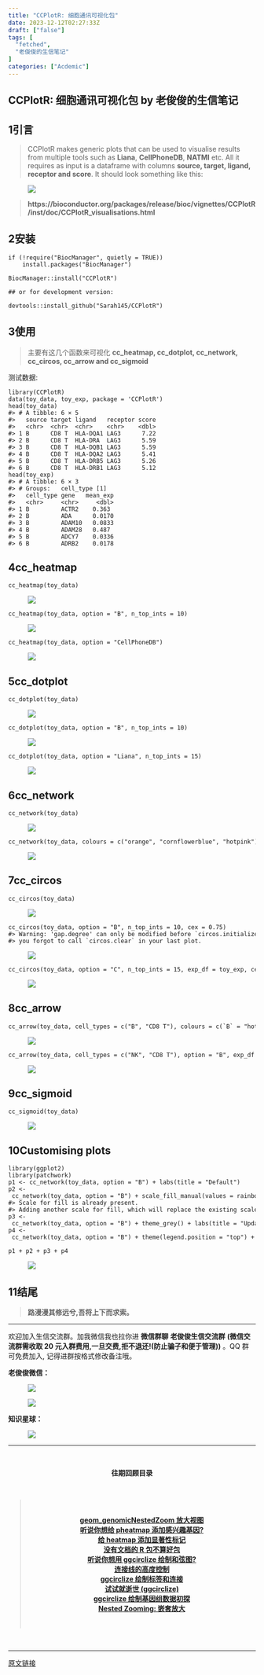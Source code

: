 ```yaml
---
title: "CCPlotR: 细胞通讯可视化包"
date: 2023-12-12T02:27:33Z
draft: ["false"]
tags: [
  "fetched",
  "老俊俊的生信笔记"
]
categories: ["Acdemic"]
---
```

CCPlotR: 细胞通讯可视化包 by 老俊俊的生信笔记
------
<div><section data-tool="mdnice编辑器" data-website="https://www.mdnice.com" data-mpa-powered-by="yiban.io"><section><mp-common-profile data-pluginname="mpprofile" data-id="MzkyMTI1MTYxNA==" data-headimg="http://mmbiz.qpic.cn/mmbiz_png/G5jjcE4usey42oX5qyLTVibLRO9dz8ic5G4TpEHQc9rICYlpS4MHg6Et8cgXrQDqibvibXombicTro8t9cekJRlDBcw/0?wx_fmt=png" data-nickname="老俊俊的生信笔记" data-alias="JunJunLab" data-signature="老俊俊的生信技能和知识分享,我不是巨人,但你可以站在我的肩膀上更进一步!" data-from="0" data-is_biz_ban="0"></mp-common-profile></section><h2 data-tool="mdnice编辑器"><span><span>1</span></span><span>引言</span><span></span></h2><blockquote data-tool="mdnice编辑器"><p>CCPlotR makes generic plots that can be used to visualise results from multiple tools such as <strong>Liana</strong>, <strong>CellPhoneDB</strong>, <strong>NATMI</strong> etc. All it requires as input is a dataframe with columns <strong>source, target, ligand, receptor and score</strong>. It should look something like this:</p></blockquote><figure data-tool="mdnice编辑器"><img data-imgfileid="100028000" data-ratio="0.4037626628075253" data-src="https://mmbiz.qpic.cn/sz_mmbiz_png/G5jjcE4usew2LkwbNsTffOT2SPibMWnOlyonRCwGPDvtKsOzDLibibXMKIKlJJ9LAaibCibsTHQ1h8dYibUZM1Iibib5vw/640?wx_fmt=png&amp;from=appmsg" data-type="png" data-w="691" src="https://mmbiz.qpic.cn/sz_mmbiz_png/G5jjcE4usew2LkwbNsTffOT2SPibMWnOlyonRCwGPDvtKsOzDLibibXMKIKlJJ9LAaibCibsTHQ1h8dYibUZM1Iibib5vw/640?wx_fmt=png&amp;from=appmsg"></figure><blockquote data-tool="mdnice编辑器"><p><strong>https://bioconductor.org/packages/release/bioc/vignettes/CCPlotR/inst/doc/CCPlotR_visualisations.html</strong></p></blockquote><h2 data-tool="mdnice编辑器"><span><span>2</span></span><span>安装</span><span></span></h2><pre data-tool="mdnice编辑器"><span></span><code><span>if</span> (!<span>require</span>(<span>"BiocManager"</span>, quietly = <span>TRUE</span>))<br>    install.packages(<span>"BiocManager"</span>)<br><br>BiocManager::install(<span>"CCPlotR"</span>)<br><br><span>## or for development version:</span><br><br>devtools::install_github(<span>"Sarah145/CCPlotR"</span>)<br></code></pre><h2 data-tool="mdnice编辑器"><span><span>3</span></span><span>使用</span><span></span></h2><blockquote data-tool="mdnice编辑器"><p>主要有这几个函数来可视化 <strong>cc_heatmap, cc_dotplot, cc_network, cc_circos, cc_arrow and cc_sigmoid</strong></p></blockquote><p data-tool="mdnice编辑器">测试数据:</p><pre data-tool="mdnice编辑器"><span></span><code><span>library</span>(CCPlotR)<br>data(toy_data, toy_exp, package = <span>'CCPlotR'</span>)<br>head(toy_data)<br><span>#&gt; # A tibble: 6 × 5</span><br><span>#&gt;   source target ligand   receptor score</span><br><span>#&gt;   &lt;chr&gt;  &lt;chr&gt;  &lt;chr&gt;    &lt;chr&gt;    &lt;dbl&gt;</span><br><span>#&gt; 1 B      CD8 T  HLA-DQA1 LAG3      7.22</span><br><span>#&gt; 2 B      CD8 T  HLA-DRA  LAG3      5.59</span><br><span>#&gt; 3 B      CD8 T  HLA-DQB1 LAG3      5.59</span><br><span>#&gt; 4 B      CD8 T  HLA-DQA2 LAG3      5.41</span><br><span>#&gt; 5 B      CD8 T  HLA-DRB5 LAG3      5.26</span><br><span>#&gt; 6 B      CD8 T  HLA-DRB1 LAG3      5.12</span><br>head(toy_exp)<br><span>#&gt; # A tibble: 6 × 3</span><br><span>#&gt; # Groups:   cell_type [1]</span><br><span>#&gt;   cell_type gene   mean_exp</span><br><span>#&gt;   &lt;chr&gt;     &lt;chr&gt;     &lt;dbl&gt;</span><br><span>#&gt; 1 B         ACTR2    0.363</span><br><span>#&gt; 2 B         ADA      0.0170</span><br><span>#&gt; 3 B         ADAM10   0.0833</span><br><span>#&gt; 4 B         ADAM28   0.487</span><br><span>#&gt; 5 B         ADCY7    0.0336</span><br><span>#&gt; 6 B         ADRB2    0.0178</span><br></code></pre><h2 data-tool="mdnice编辑器"><span><span>4</span></span><span>cc_heatmap</span><span></span></h2><pre data-tool="mdnice编辑器"><span></span><code>cc_heatmap(toy_data)<br></code></pre><figure data-tool="mdnice编辑器"><img data-imgfileid="100028001" data-ratio="0.8236775818639799" data-src="https://mmbiz.qpic.cn/sz_mmbiz_png/G5jjcE4usew2LkwbNsTffOT2SPibMWnOlib0wdrfkO1w0XnkYflOejKRLJGpw2jn3qiaWVZCiaiapfv4QKz7DGERDvw/640?wx_fmt=png&amp;from=appmsg" data-type="png" data-w="794" src="https://mmbiz.qpic.cn/sz_mmbiz_png/G5jjcE4usew2LkwbNsTffOT2SPibMWnOlib0wdrfkO1w0XnkYflOejKRLJGpw2jn3qiaWVZCiaiapfv4QKz7DGERDvw/640?wx_fmt=png&amp;from=appmsg"></figure><pre data-tool="mdnice编辑器"><span></span><code>cc_heatmap(toy_data, option = <span>"B"</span>, n_top_ints = <span>10</span>)<br></code></pre><figure data-tool="mdnice编辑器"><img data-imgfileid="100027999" data-ratio="0.7311586051743532" data-src="https://mmbiz.qpic.cn/sz_mmbiz_png/G5jjcE4usew2LkwbNsTffOT2SPibMWnOl6kkusM0j2znT4Vl7X4RbslzyKTmS6I60h32UkhmMBTLSa6lB2gsb9w/640?wx_fmt=png&amp;from=appmsg" data-type="png" data-w="889" src="https://mmbiz.qpic.cn/sz_mmbiz_png/G5jjcE4usew2LkwbNsTffOT2SPibMWnOl6kkusM0j2znT4Vl7X4RbslzyKTmS6I60h32UkhmMBTLSa6lB2gsb9w/640?wx_fmt=png&amp;from=appmsg"></figure><pre data-tool="mdnice编辑器"><span></span><code>cc_heatmap(toy_data, option = <span>"CellPhoneDB"</span>)<br></code></pre><figure data-tool="mdnice编辑器"><img data-imgfileid="100027997" data-ratio="0.7777777777777778" data-src="https://mmbiz.qpic.cn/sz_mmbiz_png/G5jjcE4usew2LkwbNsTffOT2SPibMWnOlvlxJFWPeXkhI14hgSOGaiaib57UY92UbAMQeYJeX5Oocx4pPmpCEveZw/640?wx_fmt=png&amp;from=appmsg" data-type="png" data-w="819" src="https://mmbiz.qpic.cn/sz_mmbiz_png/G5jjcE4usew2LkwbNsTffOT2SPibMWnOlvlxJFWPeXkhI14hgSOGaiaib57UY92UbAMQeYJeX5Oocx4pPmpCEveZw/640?wx_fmt=png&amp;from=appmsg"></figure><h2 data-tool="mdnice编辑器"><span><span>5</span></span><span>cc_dotplot</span><span></span></h2><pre data-tool="mdnice编辑器"><span></span><code>cc_dotplot(toy_data)<br></code></pre><figure data-tool="mdnice编辑器"><img data-imgfileid="100027998" data-ratio="0.5714285714285714" data-src="https://mmbiz.qpic.cn/sz_mmbiz_png/G5jjcE4usew2LkwbNsTffOT2SPibMWnOl0uoNYjib3QAtIWFVDH3KN2mLrko1JQLb9aUGdslgNOcB26xbW2MAxpg/640?wx_fmt=png&amp;from=appmsg" data-type="png" data-w="791" src="https://mmbiz.qpic.cn/sz_mmbiz_png/G5jjcE4usew2LkwbNsTffOT2SPibMWnOl0uoNYjib3QAtIWFVDH3KN2mLrko1JQLb9aUGdslgNOcB26xbW2MAxpg/640?wx_fmt=png&amp;from=appmsg"></figure><pre data-tool="mdnice编辑器"><span></span><code>cc_dotplot(toy_data, option = <span>"B"</span>, n_top_ints = <span>10</span>)<br></code></pre><figure data-tool="mdnice编辑器"><img data-imgfileid="100028003" data-ratio="0.5824039653035935" data-src="https://mmbiz.qpic.cn/sz_mmbiz_png/G5jjcE4usew2LkwbNsTffOT2SPibMWnOlckKdyG9bicuzWXOfQDibZNtDGYh9Mwwia32XGxySbMZeYQTJRvaDCKIow/640?wx_fmt=png&amp;from=appmsg" data-type="png" data-w="807" src="https://mmbiz.qpic.cn/sz_mmbiz_png/G5jjcE4usew2LkwbNsTffOT2SPibMWnOlckKdyG9bicuzWXOfQDibZNtDGYh9Mwwia32XGxySbMZeYQTJRvaDCKIow/640?wx_fmt=png&amp;from=appmsg"></figure><pre data-tool="mdnice编辑器"><span></span><code>cc_dotplot(toy_data, option = <span>"Liana"</span>, n_top_ints = <span>15</span>)<br></code></pre><figure data-tool="mdnice编辑器"><img data-imgfileid="100028005" data-ratio="0.5690072639225182" data-src="https://mmbiz.qpic.cn/sz_mmbiz_png/G5jjcE4usew2LkwbNsTffOT2SPibMWnOliau9wNKZCDIZOyBNNYlJRVkeLEpFsEst7RyicP5O7wkiakics7MXlgzDzQ/640?wx_fmt=png&amp;from=appmsg" data-type="png" data-w="826" src="https://mmbiz.qpic.cn/sz_mmbiz_png/G5jjcE4usew2LkwbNsTffOT2SPibMWnOliau9wNKZCDIZOyBNNYlJRVkeLEpFsEst7RyicP5O7wkiakics7MXlgzDzQ/640?wx_fmt=png&amp;from=appmsg"></figure><h2 data-tool="mdnice编辑器"><span><span>6</span></span><span>cc_network</span><span></span></h2><pre data-tool="mdnice编辑器"><span></span><code>cc_network(toy_data)<br></code></pre><figure data-tool="mdnice编辑器"><img data-imgfileid="100028006" data-ratio="0.684931506849315" data-src="https://mmbiz.qpic.cn/sz_mmbiz_png/G5jjcE4usew2LkwbNsTffOT2SPibMWnOlwwRUNUmLLG13xfR0jh3B2X4toY8uRQKib3NQnX8uIQmaiahUNQ5eiawhQ/640?wx_fmt=png&amp;from=appmsg" data-type="png" data-w="876" src="https://mmbiz.qpic.cn/sz_mmbiz_png/G5jjcE4usew2LkwbNsTffOT2SPibMWnOlwwRUNUmLLG13xfR0jh3B2X4toY8uRQKib3NQnX8uIQmaiahUNQ5eiawhQ/640?wx_fmt=png&amp;from=appmsg"></figure><pre data-tool="mdnice编辑器"><span></span><code>cc_network(toy_data, colours = c(<span>"orange"</span>, <span>"cornflowerblue"</span>, <span>"hotpink"</span>), option = <span>"B"</span>)<br></code></pre><figure data-tool="mdnice编辑器"><img data-imgfileid="100028002" data-ratio="0.864406779661017" data-src="https://mmbiz.qpic.cn/sz_mmbiz_png/G5jjcE4usew2LkwbNsTffOT2SPibMWnOlJGDIT1ibfLGTSEupIAKHMozvibp3m40iabUcss6IBnMlrvqwQH0pqvtYA/640?wx_fmt=png&amp;from=appmsg" data-type="png" data-w="826" src="https://mmbiz.qpic.cn/sz_mmbiz_png/G5jjcE4usew2LkwbNsTffOT2SPibMWnOlJGDIT1ibfLGTSEupIAKHMozvibp3m40iabUcss6IBnMlrvqwQH0pqvtYA/640?wx_fmt=png&amp;from=appmsg"></figure><h2 data-tool="mdnice编辑器"><span><span>7</span></span><span>cc_circos</span><span></span></h2><pre data-tool="mdnice编辑器"><span></span><code>cc_circos(toy_data)<br></code></pre><figure data-tool="mdnice编辑器"><img data-imgfileid="100028004" data-ratio="0.7400241837968561" data-src="https://mmbiz.qpic.cn/sz_mmbiz_png/G5jjcE4usew2LkwbNsTffOT2SPibMWnOlXia64mIEAmLLJiawWzibvUJ0ibsamHhGPcdwJlD1A8jRaXLvcQic5k76nWg/640?wx_fmt=png&amp;from=appmsg" data-type="png" data-w="827" src="https://mmbiz.qpic.cn/sz_mmbiz_png/G5jjcE4usew2LkwbNsTffOT2SPibMWnOlXia64mIEAmLLJiawWzibvUJ0ibsamHhGPcdwJlD1A8jRaXLvcQic5k76nWg/640?wx_fmt=png&amp;from=appmsg"></figure><pre data-tool="mdnice编辑器"><span></span><code>cc_circos(toy_data, option = <span>"B"</span>, n_top_ints = <span>10</span>, cex = <span>0.75</span>)<br><span>#&gt; Warning: 'gap.degree' can only be modified before `circos.initialize`, or maybe</span><br><span>#&gt; you forgot to call `circos.clear` in your last plot.</span><br></code></pre><figure data-tool="mdnice编辑器"><img data-imgfileid="100028010" data-ratio="0.7036144578313253" data-src="https://mmbiz.qpic.cn/sz_mmbiz_png/G5jjcE4usew2LkwbNsTffOT2SPibMWnOlMgr8VGtOLYcyNtLlncUxb0MYjHzhySWr4JiaJQoZMagAzsmmkWT8UkA/640?wx_fmt=png&amp;from=appmsg" data-type="png" data-w="830" src="https://mmbiz.qpic.cn/sz_mmbiz_png/G5jjcE4usew2LkwbNsTffOT2SPibMWnOlMgr8VGtOLYcyNtLlncUxb0MYjHzhySWr4JiaJQoZMagAzsmmkWT8UkA/640?wx_fmt=png&amp;from=appmsg"></figure><pre data-tool="mdnice编辑器"><span></span><code>cc_circos(toy_data, option = <span>"C"</span>, n_top_ints = <span>15</span>, exp_df = toy_exp, cell_cols = c(`B` = <span>"hotpink"</span>, `NK` = <span>"orange"</span>, `CD8 T` = <span>"cornflowerblue"</span>), palette = <span>"PuRd"</span>, cex = <span>0.75</span>)<br></code></pre><figure data-tool="mdnice编辑器"><img data-imgfileid="100028009" data-ratio="0.7406181015452539" data-src="https://mmbiz.qpic.cn/sz_mmbiz_png/G5jjcE4usew2LkwbNsTffOT2SPibMWnOlRv5nVc64ibxhsRk2DFNibadZTD29ftJcYQN3E86Ovhzkia3O8gc61cdFQ/640?wx_fmt=png&amp;from=appmsg" data-type="png" data-w="906" src="https://mmbiz.qpic.cn/sz_mmbiz_png/G5jjcE4usew2LkwbNsTffOT2SPibMWnOlRv5nVc64ibxhsRk2DFNibadZTD29ftJcYQN3E86Ovhzkia3O8gc61cdFQ/640?wx_fmt=png&amp;from=appmsg"></figure><h2 data-tool="mdnice编辑器"><span><span>8</span></span><span>cc_arrow</span><span></span></h2><pre data-tool="mdnice编辑器"><span></span><code>cc_arrow(toy_data, cell_types = c(<span>"B"</span>, <span>"CD8 T"</span>), colours = c(`B` = <span>"hotpink"</span>, `CD8 T` = <span>"orange"</span>))<br></code></pre><figure data-tool="mdnice编辑器"><img data-imgfileid="100028011" data-ratio="0.5321100917431193" data-src="https://mmbiz.qpic.cn/sz_mmbiz_png/G5jjcE4usew2LkwbNsTffOT2SPibMWnOlDK3Y2jM5wTdf2s7GwicbcvGArBG1nWUeCuhibPDZU0HCQfGKzvRvMmtQ/640?wx_fmt=png&amp;from=appmsg" data-type="png" data-w="872" src="https://mmbiz.qpic.cn/sz_mmbiz_png/G5jjcE4usew2LkwbNsTffOT2SPibMWnOlDK3Y2jM5wTdf2s7GwicbcvGArBG1nWUeCuhibPDZU0HCQfGKzvRvMmtQ/640?wx_fmt=png&amp;from=appmsg"></figure><pre data-tool="mdnice编辑器"><span></span><code>cc_arrow(toy_data, cell_types = c(<span>"NK"</span>, <span>"CD8 T"</span>), option = <span>"B"</span>, exp_df = toy_exp, n_top_ints = <span>10</span>, palette = <span>"OrRd"</span>)<br></code></pre><figure data-tool="mdnice编辑器"><img data-imgfileid="100028007" data-ratio="0.6316410861865407" data-src="https://mmbiz.qpic.cn/sz_mmbiz_png/G5jjcE4usew2LkwbNsTffOT2SPibMWnOlqA07YycoNEenicPRzge5G2go9PjF3yJbGicViaJTI1U81nOz2dia6HPNYw/640?wx_fmt=png&amp;from=appmsg" data-type="png" data-w="847" src="https://mmbiz.qpic.cn/sz_mmbiz_png/G5jjcE4usew2LkwbNsTffOT2SPibMWnOlqA07YycoNEenicPRzge5G2go9PjF3yJbGicViaJTI1U81nOz2dia6HPNYw/640?wx_fmt=png&amp;from=appmsg"></figure><h2 data-tool="mdnice编辑器"><span><span>9</span></span><span>cc_sigmoid</span><span></span></h2><pre data-tool="mdnice编辑器"><span></span><code>cc_sigmoid(toy_data)<br></code></pre><figure data-tool="mdnice编辑器"><img data-imgfileid="100028008" data-ratio="0.5872667398463227" data-src="https://mmbiz.qpic.cn/sz_mmbiz_png/G5jjcE4usew2LkwbNsTffOT2SPibMWnOlq8dnhgYVe2s5b7JvqCzDmuqWC0KX3NR9w2TRd6vgHAjeELqfF1fmAA/640?wx_fmt=png&amp;from=appmsg" data-type="png" data-w="911" src="https://mmbiz.qpic.cn/sz_mmbiz_png/G5jjcE4usew2LkwbNsTffOT2SPibMWnOlq8dnhgYVe2s5b7JvqCzDmuqWC0KX3NR9w2TRd6vgHAjeELqfF1fmAA/640?wx_fmt=png&amp;from=appmsg"></figure><h2 data-tool="mdnice编辑器"><span><span>10</span></span><span>Customising plots</span><span></span></h2><pre data-tool="mdnice编辑器"><span></span><code><span>library</span>(ggplot2)<br><span>library</span>(patchwork)<br>p1 &lt;- cc_network(toy_data, option = <span>"B"</span>) + labs(title = <span>"Default"</span>)<br>p2 &lt;- cc_network(toy_data, option = <span>"B"</span>) + scale_fill_manual(values = rainbow(<span>3</span>)) + labs(title = <span>"Update colours"</span>)<br><span>#&gt; Scale for fill is already present.</span><br><span>#&gt; Adding another scale for fill, which will replace the existing scale.</span><br>p3 &lt;- cc_network(toy_data, option = <span>"B"</span>) + theme_grey() + labs(title = <span>"Update theme"</span>)<br>p4 &lt;- cc_network(toy_data, option = <span>"B"</span>) + theme(legend.position = <span>"top"</span>) + labs(title = <span>"Update legend position"</span>)<br><br>p1 + p2 + p3 + p4<br></code></pre><figure data-tool="mdnice编辑器"><img data-imgfileid="100028016" data-ratio="1.06838905775076" data-src="https://mmbiz.qpic.cn/sz_mmbiz_png/G5jjcE4usew2LkwbNsTffOT2SPibMWnOlOjOAhJMNL1iaP60WibD5E1BBBhcTL1Enc1OTqQpf8Yic7z3RbEibo5mocA/640?wx_fmt=png&amp;from=appmsg" data-type="png" data-w="1974" src="https://mmbiz.qpic.cn/sz_mmbiz_png/G5jjcE4usew2LkwbNsTffOT2SPibMWnOlOjOAhJMNL1iaP60WibD5E1BBBhcTL1Enc1OTqQpf8Yic7z3RbEibo5mocA/640?wx_fmt=png&amp;from=appmsg"></figure><h2 data-tool="mdnice编辑器"><span><span>11</span></span><span>结尾</span><span></span></h2><blockquote data-tool="mdnice编辑器"><p><strong>路漫漫其修远兮,吾将上下而求索。</strong></p></blockquote><hr data-tool="mdnice编辑器"><p data-tool="mdnice编辑器">欢迎加入生信交流群。加我微信我也拉你进 <strong>微信群聊</strong> <strong>老俊俊生信交流群</strong> <strong>(微信交流群需收取 20 元入群费用,一旦交费,拒不退还!(防止骗子和便于管理))</strong> 。QQ 群可免费加入, 记得进群按格式修改备注哦。</p><section data-tool="mdnice编辑器"><section><p><strong>老俊俊微信：</strong></p><figure><img data-imgfileid="100028013" data-ratio="1" data-src="https://mmbiz.qpic.cn/sz_mmbiz_png/G5jjcE4usew2LkwbNsTffOT2SPibMWnOl7ts6B9Pzld3ia5FIWcibM9RW2yhvG4rySYRDcoMBj6ibIyUAjdoIhyn5w/640?wx_fmt=png&amp;from=appmsg" data-type="png" data-w="430" src="https://mmbiz.qpic.cn/sz_mmbiz_png/G5jjcE4usew2LkwbNsTffOT2SPibMWnOl7ts6B9Pzld3ia5FIWcibM9RW2yhvG4rySYRDcoMBj6ibIyUAjdoIhyn5w/640?wx_fmt=png&amp;from=appmsg"></figure><figure><img data-imgfileid="100028015" data-ratio="1.3668430335097002" data-src="https://mmbiz.qpic.cn/sz_mmbiz_png/G5jjcE4usew2LkwbNsTffOT2SPibMWnOllJkPLcdzG7CuQvBFNsEXueiaaAAMZSZR1RiaHsSabk95uWiaTN7KMDFGQ/640?wx_fmt=png&amp;from=appmsg" data-type="png" data-w="567" src="https://mmbiz.qpic.cn/sz_mmbiz_png/G5jjcE4usew2LkwbNsTffOT2SPibMWnOllJkPLcdzG7CuQvBFNsEXueiaaAAMZSZR1RiaHsSabk95uWiaTN7KMDFGQ/640?wx_fmt=png&amp;from=appmsg"></figure></section><section><p><strong>知识星球：</strong></p><figure><img data-imgfileid="100028014" data-ratio="1.5896226415094339" data-src="https://mmbiz.qpic.cn/sz_mmbiz_jpg/G5jjcE4usew2LkwbNsTffOT2SPibMWnOl4Ciac0mYAMqqhvErfWBYC8ToaVpXEyoD7OxDsFfVBjsECiayuUppVMOw/640?wx_fmt=jpeg&amp;from=appmsg" data-type="jpeg" data-w="1060" src="https://mmbiz.qpic.cn/sz_mmbiz_jpg/G5jjcE4usew2LkwbNsTffOT2SPibMWnOl4Ciac0mYAMqqhvErfWBYC8ToaVpXEyoD7OxDsFfVBjsECiayuUppVMOw/640?wx_fmt=jpeg&amp;from=appmsg"></figure></section></section><hr data-tool="mdnice编辑器"><p data-tool="mdnice编辑器"><br></p><center data-tool="mdnice编辑器"><strong> 往期回顾目录 </strong></center><p data-tool="mdnice编辑器"><br></p><blockquote data-tool="mdnice编辑器"><p><br></p><center><strong><a href="https://mp.weixin.qq.com/s?__biz=MzkyMTI1MTYxNA==&amp;mid=2247511206&amp;idx=1&amp;sn=30806bab4936d81aa5b626b3d69d828d&amp;chksm=c18496d7f6f31fc1b8993ebf3b36a9d8a1a5db32181a0cb85297c48016f5debcfb296cf58aa3&amp;token=1910483679&amp;lang=zh_CN&amp;scene=21#wechat_redirect" data-linktype="2">geom_genomicNestedZoom 放大视图</a></strong></center><strong><center><a href="https://mp.weixin.qq.com/s?__biz=MzkyMTI1MTYxNA==&amp;mid=2247511175&amp;idx=1&amp;sn=d88e495e3ecb62a29931bab3cb51d804&amp;chksm=c18496f6f6f31fe0b5d599fb2a8e0c6f001feb8d93ea214ce2ae1a5ea9bf59845739af520c04&amp;token=1304327956&amp;lang=zh_CN&amp;scene=21#wechat_redirect" data-linktype="2">听说你想给 pheatmap 添加感兴趣基因?</a></center></strong><strong><center><a href="https://mp.weixin.qq.com/s?__biz=MzkyMTI1MTYxNA==&amp;mid=2247510846&amp;idx=1&amp;sn=9483f23b436903fd4d74034a64e99e79&amp;chksm=c184914ff6f31859d557c2665f1e09b088ef716c5037f3030f7a12d9cbcd144aa9dd257f08d2&amp;token=843968300&amp;lang=zh_CN&amp;scene=21#wechat_redirect" data-linktype="2">给 heatmap 添加显著性标记</a></center></strong><strong><center><a href="https://mp.weixin.qq.com/s?__biz=MzkyMTI1MTYxNA==&amp;mid=2247510758&amp;idx=1&amp;sn=6a1d78131792e297d7be33aceb4711ba&amp;chksm=c1849097f6f3198159bbb4d66d4d1424d11da9ea07e896128573ebc63860aa2985e31ea5331d&amp;token=843968300&amp;lang=zh_CN&amp;scene=21#wechat_redirect" data-linktype="2">没有文档的 R 包不算好包</a></center></strong><strong><center><a href="https://mp.weixin.qq.com/s?__biz=MzkyMTI1MTYxNA==&amp;mid=2247510747&amp;idx=1&amp;sn=464460e587caf23d74ae7dde559a55c6&amp;chksm=c18490aaf6f319bc66e40f855881ff946d4cc6b2076868ffc18cb699fd89d4126ea2c1e941b8&amp;token=1323965478&amp;lang=zh_CN&amp;scene=21#wechat_redirect" data-linktype="2">听说你想用 ggcirclize 绘制和弦图?</a></center></strong><strong><center><a href="https://mp.weixin.qq.com/s?__biz=MzkyMTI1MTYxNA==&amp;mid=2247510718&amp;idx=1&amp;sn=fb687cfb1316cf04edf4efd1bd4b8fec&amp;chksm=c18490cff6f319d96545ab5a9641a0a027b94436859af9778b052580a7e788df9538b6a77dce&amp;token=1323965478&amp;lang=zh_CN&amp;scene=21#wechat_redirect" data-linktype="2">连接线的高度控制</a></center></strong><strong><center><a href="https://mp.weixin.qq.com/s?__biz=MzkyMTI1MTYxNA==&amp;mid=2247510698&amp;idx=1&amp;sn=82441bbec35c1eb10d55f4a7a8b03aa2&amp;chksm=c18490dbf6f319cda3153f1050654875f70a9089153fcb74e8213f3bd2b9a1942fba9d819d1f&amp;token=815829873&amp;lang=zh_CN&amp;scene=21#wechat_redirect" data-linktype="2">ggcirclize 绘制标签和连接</a></center></strong><strong><center><a href="https://mp.weixin.qq.com/s?__biz=MzkyMTI1MTYxNA==&amp;mid=2247510648&amp;idx=1&amp;sn=defd6928958897ee4e6231e06d12c451&amp;chksm=c1849009f6f3191fdb8c878cc767e8b68e2241009305a9d4492db26b55e23b11658f7eca6368&amp;token=815829873&amp;lang=zh_CN&amp;scene=21#wechat_redirect" data-linktype="2">试试就逝世 (ggcirclize)</a></center></strong><strong><center><a href="https://mp.weixin.qq.com/s?__biz=MzkyMTI1MTYxNA==&amp;mid=2247510637&amp;idx=1&amp;sn=e9d02f505f0b69fc8735980a3aa59ca7&amp;chksm=c184901cf6f3190a5de6abaec2c4a353f68b9dff9a29bd453f7b71bb69ff209c4f79c7484f48&amp;token=1656012957&amp;lang=zh_CN&amp;scene=21#wechat_redirect" data-linktype="2">ggcirclize 绘制基因组数据初探</a></center></strong><strong><center><a href="https://mp.weixin.qq.com/s?__biz=MzkyMTI1MTYxNA==&amp;mid=2247510595&amp;idx=1&amp;sn=364f5064994bf08891d06cea0d6c8d13&amp;chksm=c1849032f6f31924e1cf67ed6a793a7c7e1cfc8f4c86930d8d923ba04085fe60d0fb099dd586&amp;token=1656012957&amp;lang=zh_CN&amp;scene=21#wechat_redirect" data-linktype="2">Nested Zooming: 嵌套放大</a></center></strong><p><br></p></blockquote></section><p><br></p><p><mp-style-type data-value="3"></mp-style-type></p></div>  
<hr>
<a href="https://mp.weixin.qq.com/s/ZohepbLbgoIa0gCoymO-SQ",target="_blank" rel="noopener noreferrer">原文链接</a>
